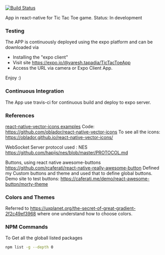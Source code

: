 [![Build Status](https://travis-ci.org/vtapadia/TicTacToeApp.svg?branch=master)](https://travis-ci.org/vtapadia/TicTacToeApp)

App in react-native for Tic Tac Toe game.
Status: In development

### Testing

The APP is continuously deployed using the expo platform and can be downloaded via 
- Installing the "expo client" 
- Visit site https://expo.io/@varesh.tapadia/TicTacToeApp
- Access the URL via camera or Expo Client App.

Enjoy :)

### Continuous Integration
The App use travis-ci for continuous build and deploy to expo server.

### References
[react-native-vector-icons examples](https://oblador.github.io/react-native-vector-icons/)
Code: https://github.com/oblador/react-native-vector-icons
To see all the icons: https://oblador.github.io/react-native-vector-icons/

WebSocket Server protocol used : NES
https://github.com/hapijs/nes/blob/master/PROTOCOL.md

Buttons, using react native awesome-buttons
https://github.com/rcaferati/react-native-really-awesome-button
Defined my Custom buttons and theme and used that to define global buttons.
Demo site to test buttons: https://caferati.me/demo/react-awesome-button/morty-theme

### Colors and Themes
Referred to https://uxplanet.org/the-secret-of-great-gradient-2f2c49ef3968 where one understand how to choose colors.

### NPM Commands
To Get all the globall listed packages
```bash
npm list -g --depth 0
```
